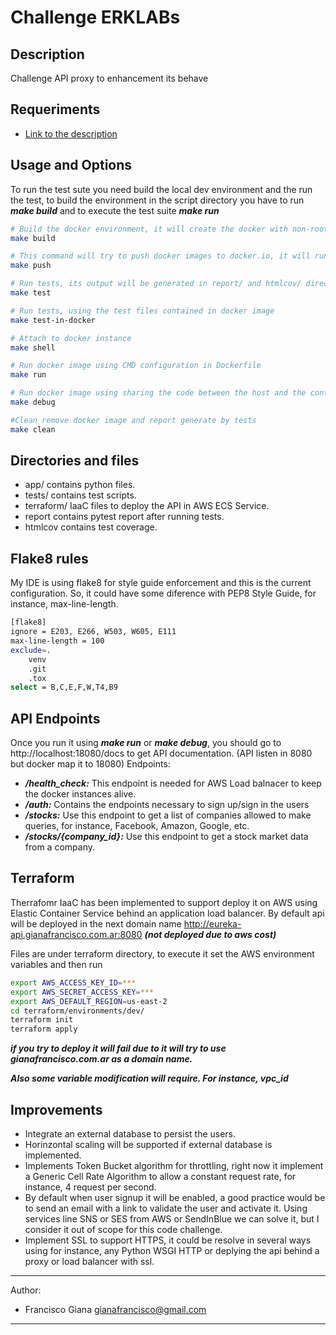 # Challenge ERKLABs

## Description

Challenge API proxy to enhancement its behave

## Requeriments

- [Link to the description](https://github.com/eurekalabs-io/challenges/blob/main/backend/python/stock-market-service.md)

## Usage and Options

To run the test sute you need build the local dev environment and the run the test, to build the environment in the script directory you have to run ***make build*** and to execute the test suite ***make run***

```bash
# Build the docker environment, it will create the docker with non-root user
make build

# This command will try to push docker images to docker.io, it will run docker login to try to log in in to docker.io using the local credentials. For instance, it will try to push docker.io/<username>/eureka-api:latest
make push

# Run tests, its output will be generated in report/ and htmlcov/ directories
make test

# Run tests, using the test files contained in docker image
make test-in-docker

# Attach to docker instance
make shell

# Run docker image using CMD configuration in Dockerfile
make run

# Run docker image using sharing the code between the host and the container, this command should be used to develop.
make debug

#Clean remove docker image and report generate by tests
make clean
```

## Directories and files

- app/ contains python files.
- tests/ contains test scripts.
- terraform/ IaaC files to deploy the API in AWS ECS Service.
- report contains pytest report after running tests.
- htmlcov contains test coverage.

## Flake8 rules

My IDE is using flake8 for style guide enforcement and this is the current configuration.
So, it could have some diference with PEP8 Style Guide, for instance, max-line-length.

```bash
[flake8]
ignore = E203, E266, W503, W605, E111
max-line-length = 100
exclude=.
    venv
    .git
    .tox
select = B,C,E,F,W,T4,B9
```

## API Endpoints

Once you run it using ***make run*** or ***make debug***, you should go to http://localhost:18080/docs to get API documentation.
(API listen in 8080 but docker map it to 18080)
Endpoints:

- ***/health_check:*** This endpoint is needed for AWS Load balnacer to keep the docker instances alive.
- ***/auth:*** Contains the endpoints necessary to sign up/sign in the users
- ***/stocks:*** Use this endpoint to get a list of companies allowed to make queries, for instance, Facebook, Amazon, Google, etc.
- ***/stocks/{company_id}:*** Use this endpoint to get a stock market data from a company.

## Terraform

Therrafomr IaaC has been implemented to support deploy it on AWS using Elastic Container Service behind an application load balancer. By default api will be deployed in the next domain name http://eureka-api.gianafrancisco.com.ar:8080
***(not deployed due to aws cost)***

Files are under terraform directory, to execute it set the AWS environment variables and then run 

```bash
export AWS_ACCESS_KEY_ID=***
export AWS_SECRET_ACCESS_KEY=***
export AWS_DEFAULT_REGION=us-east-2
cd terraform/environments/dev/
terraform init
terraform apply
```

***if you try to deploy it will fail due to it will try to use gianafrancisco.com.ar as a domain name.***

***Also some variable modification will require. For instance, vpc_id*** 

## Improvements

- Integrate an external database to persist the users.
- Horinzontal scaling will be supported if external database is implemented.
- Implements Token Bucket algorithm for throttling, right now it implement a Generic Cell Rate Algorithm to allow a constant request rate, for instance, 4 request per second.
- By default when user signup it will be enabled, a good practice would be to send an email with a link to validate the user and activate it. Using services line SNS or SES from AWS or SendInBlue we can solve it, but I consider it out of scope for this code challenge.
- Implement SSL to support HTTPS, it could be resolve in several ways using for instance, any Python WSGI HTTP or deplying the api behind a proxy or load balancer with ssl.

---
Author:

- Francisco Giana <gianafrancisco@gmail.com>

---
